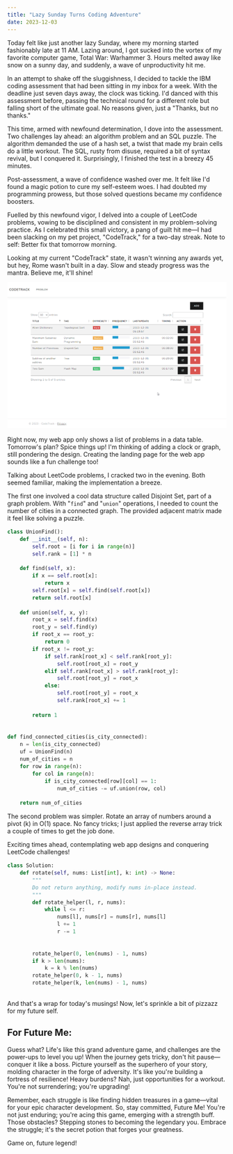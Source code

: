 ```yaml
---
title: "Lazy Sunday Turns Coding Adventure"
date: 2023-12-03
---
```

Today felt like just another lazy Sunday, where my morning started fashionably late at 11 AM. Lazing around, I got sucked into the vortex of my favorite computer game, Total War: Warhammer 3. Hours melted away like snow on a sunny day, and suddenly, a wave of unproductivity hit me.

In an attempt to shake off the sluggishness, I decided to tackle the IBM coding assessment that had been sitting in my inbox for a week. With the deadline just seven days away, the clock was ticking. I'd danced with this assessment before, passing the technical round for a different role but falling short of the ultimate goal. No reasons given, just a "Thanks, but no thanks."

This time, armed with newfound determination, I dove into the assessment. Two challenges lay ahead: an algorithm problem and an SQL puzzle. The algorithm demanded the use of a hash set, a twist that made my brain cells do a little workout. The SQL, rusty from disuse, required a bit of syntax revival, but I conquered it. Surprisingly, I finished the test in a breezy 45 minutes.

Post-assessment, a wave of confidence washed over me. It felt like I'd found a magic potion to cure my self-esteem woes. I had doubted my programming prowess, but those solved questions became my confidence boosters.

Fuelled by this newfound vigor, I delved into a couple of LeetCode problems, vowing to be disciplined and consistent in my problem-solving practice. As I celebrated this small victory, a pang of guilt hit me—I had been slacking on my pet project, "CodeTrack," for a two-day streak. Note to self: Better fix that tomorrow morning.

Looking at my current "CodeTrack" state, it wasn't winning any awards yet, but hey, Rome wasn't built in a day. Slow and steady progress was the mantra. Believe me, it'll shine!

![CodeTrack](/assets/images/2023-12-03_21-32-11-code-track-app.png)

Right now, my web app only shows a list of problems in a data table. Tomorrow's plan? Spice things up! I'm thinking of adding a clock or graph, still pondering the design. Creating the landing page for the web app sounds like a fun challenge too!

Talking about LeetCode problems, I cracked two in the evening. Both seemed familiar, making the implementation a breeze.

The first one involved a cool data structure called Disjoint Set, part of a graph problem. With "`find`" and "`union`" operations, I needed to count the number of cities in a connected graph. The provided adjacent matrix made it feel like solving a puzzle.

```python
class UnionFind():
    def __init__(self, n):
        self.root = [i for i in range(n)]
        self.rank = [1] * n
    
    def find(self, x):
        if x == self.root[x]:
            return x
        self.root[x] = self.find(self.root[x])
        return self.root[x]
    
    def union(self, x, y):
        root_x = self.find(x)
        root_y = self.find(y)
        if root_x == root_y:
            return 0
        if root_x != root_y:
            if self.rank[root_x] < self.rank[root_y]:
                self.root[root_x] = root_y
            elif self.rank[root_x] > self.rank[root_y]:
                self.root[root_y] = root_x
            else:
                self.root[root_y] = root_x
                self.rank[root_x] += 1

        return 1
        

def find_connected_cities(is_city_connected):
    n = len(is_city_connected)
    uf = UnionFind(n)
    num_of_cities = n
    for row in range(n):
        for col in range(n):
            if is_city_connected[row][col] == 1:
                num_of_cities -= uf.union(row, col)

    return num_of_cities
```

The second problem was simpler. Rotate an array of numbers around a pivot (k) in O(1) space. No fancy tricks; I just applied the reverse array trick a couple of times to get the job done.

Exciting times ahead, contemplating web app designs and conquering LeetCode challenges!

```python
class Solution:
    def rotate(self, nums: List[int], k: int) -> None:
        """
        Do not return anything, modify nums in-place instead.
        """
        def rotate_helper(l, r, nums):
            while l <= r:
                nums[l], nums[r] = nums[r], nums[l]
                l += 1
                r -= 1
        

        rotate_helper(0, len(nums) - 1, nums)
        if k > len(nums):
            k = k % len(nums)
        rotate_helper(0, k - 1, nums)
        rotate_helper(k, len(nums) - 1, nums)
        
```

And that's a wrap for today's musings! Now, let's sprinkle a bit of pizzazz for my future self.

<h2>For Future Me:</h2>
Guess what? Life's like this grand adventure game, and challenges are the power-ups to level you up! When the journey gets tricky, don't hit pause—conquer it like a boss. Picture yourself as the superhero of your story, molding character in the forge of adversity. It's like you're building a fortress of resilience! Heavy burdens? Nah, just opportunities for a workout. You're not surrendering; you're upgrading!

Remember, each struggle is like finding hidden treasures in a game—vital for your epic character development. So, stay committed, Future Me! You're not just enduring; you're acing this game, emerging with a strength buff. Those obstacles? Stepping stones to becoming the legendary you. Embrace the struggle; it's the secret potion that forges your greatness.

Game on, future legend!